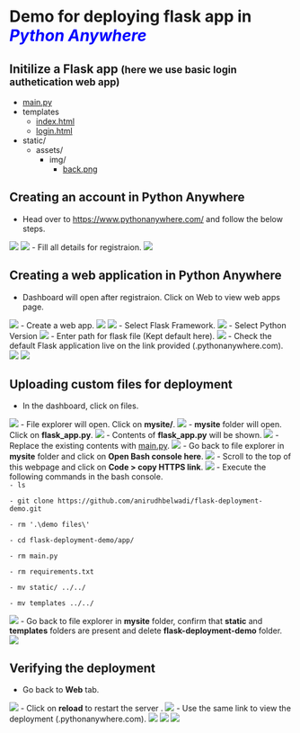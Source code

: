# Demo for deploying flask app in <i><b style="color: blue">Python Anywhere</b></i>

## Initilize a Flask app <small>(here we use basic login authetication web app)</small>
- <a href="https://github.com/anirudhbelwadi/flask-deployment-demo/blob/master/main.py">main.py</a>
- templates
    - <a href="https://github.com/anirudhbelwadi/flask-deployment-demo/blob/master/templates/index.html">index.html</a>
    - <a href="https://github.com/anirudhbelwadi/flask-deployment-demo/blob/master/templates/login.html">login.html</a>
- static/
    - assets/
        - img/
            - <a href="https://github.com/anirudhbelwadi/flask-deployment-demo/blob/master/static/assets/img/back.jpg">back.png</a>

## Creating an account in Python Anywhere
- Head over to https://www.pythonanywhere.com/ and follow the below steps.
<img src="https://github.com/anirudhbelwadi/flask-deployment-demo/blob/master/demo%20files/1.getStarted1.png?raw=true">
<img src="https://github.com/anirudhbelwadi/flask-deployment-demo/blob/master/demo%20files/2.getStarted2.png?raw=true">
- Fill all details for registraion.
<img src="https://github.com/anirudhbelwadi/flask-deployment-demo/blob/master/demo%20files/3.getStarted3.png?raw=true">

## Creating a web application in Python Anywhere
- Dashboard will open after registraion. Click on Web to view web apps page.
<img src="https://github.com/anirudhbelwadi/flask-deployment-demo/blob/master/demo%20files/4.creatingApp1.png?raw=true">
- Create a web app.
<img src="https://github.com/anirudhbelwadi/flask-deployment-demo/blob/master/demo%20files/5.creatingApp2.png?raw=true">
<img src="https://github.com/anirudhbelwadi/flask-deployment-demo/blob/master/demo%20files/6.creatingApp3.png?raw=true">
- Select Flask Framework.
<img src="https://github.com/anirudhbelwadi/flask-deployment-demo/blob/master/demo%20files/7.creatingApp4.png?raw=true">
- Select Python Version
<img src="https://github.com/anirudhbelwadi/flask-deployment-demo/blob/master/demo%20files/8.creatingApp5.png?raw=true">
- Enter path for flask file (Kept default here).
<img src="https://github.com/anirudhbelwadi/flask-deployment-demo/blob/master/demo%20files/9.creatingApp6.png?raw=true">
- Check the default Flask application live on the link provided (<your_username>.pythonanywhere.com).
<img src="https://github.com/anirudhbelwadi/flask-deployment-demo/blob/master/demo%20files/10.creatingApp7.png?raw=true">
<img src="https://github.com/anirudhbelwadi/flask-deployment-demo/blob/master/demo%20files/11.creatingApp8.JPG?raw=true">

## Uploading custom files for deployment
- In the dashboard, click on files.
<img src="https://github.com/anirudhbelwadi/flask-deployment-demo/blob/master/demo%20files/12.uploadingFiles1.png?raw=true">
- File explorer will open. Click on <b>mysite/</b>.
<img src="https://github.com/anirudhbelwadi/flask-deployment-demo/blob/master/demo%20files/13.uploadingFiles2.png?raw=true">
- <b>mysite</b> folder will open. Click on <b>flask_app.py</b>.
<img src="https://github.com/anirudhbelwadi/flask-deployment-demo/blob/master/demo%20files/14.uploadingFiles3.png?raw=true">
- Contents of <b>flask_app.py</b> will be shown.
<img src="https://github.com/anirudhbelwadi/flask-deployment-demo/blob/master/demo%20files/15.uploadingFiles4.png?raw=true">
- Replace the existing contents with <a href="https://github.com/anirudhbelwadi/flask-deployment-demo/blob/master/main.py">main.py</a>.
<img src="https://github.com/anirudhbelwadi/flask-deployment-demo/blob/master/demo%20files/16.uploadingFiles5.png?raw=true">
- Go back to file explorer in <b>mysite</b> folder and click on <b>Open Bash console here</b>.
<img src="https://github.com/anirudhbelwadi/flask-deployment-demo/blob/master/demo%20files/17.uploadingFiles6.png?raw=true">
- Scroll to the top of this webpage and click on <b>Code > copy HTTPS link</b>.
<img src="https://github.com/anirudhbelwadi/flask-deployment-demo/blob/master/demo%20files/18.uploadingFiles7.png?raw=true">
- Execute the following commands in the bash console.
<code>
- ls<br>
- git clone https://github.com/anirudhbelwadi/flask-deployment-demo.git<br>
- rm '.\demo files\'<br>
- cd flask-deployment-demo/app/<br>
- rm main.py<br>
- rm requirements.txt<br>
- mv static/ ../../<br>
- mv templates ../../<br>
</code>
<img src="https://github.com/anirudhbelwadi/flask-deployment-demo/blob/master/demo%20files/19.uploadingFiles8.png?raw=true">
- Go back to file explorer in <b>mysite</b> folder, confirm that <b>static</b> and <b>templates</b> folders are present and delete <b>flask-deployment-demo</b> folder.
<img src="https://github.com/anirudhbelwadi/flask-deployment-demo/blob/master/demo%20files/20.uploadingFiles9.png?raw=true">

## Verifying the deployment
- Go back to <b>Web</b> tab.
<img src="https://github.com/anirudhbelwadi/flask-deployment-demo/blob/master/demo%20files/21.checkingDeployment1.png?raw=true">
- Click on <b>reload</b> to restart the server .
<img src="https://github.com/anirudhbelwadi/flask-deployment-demo/blob/master/demo%20files/22.checkingDeployment2.png?raw=true">
- Use the same link to view the deployment (<your_username>.pythonanywhere.com).
<img src="https://github.com/anirudhbelwadi/flask-deployment-demo/blob/master/demo%20files/23.checkingDeployment3.png?raw=true">
<img src="https://github.com/anirudhbelwadi/flask-deployment-demo/blob/master/demo%20files/24.checkingDeployment4.png?raw=true">
<img src="https://github.com/anirudhbelwadi/flask-deployment-demo/blob/master/demo%20files/25.checkingDeployment5.png?raw=true">